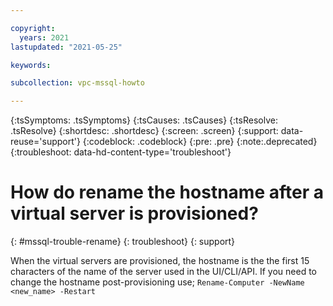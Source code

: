 ```yaml
---

copyright:
  years: 2021
lastupdated: "2021-05-25"

keywords:

subcollection: vpc-mssql-howto

---
```


{:tsSymptoms: .tsSymptoms}
{:tsCauses: .tsCauses}
{:tsResolve: .tsResolve}
{:shortdesc: .shortdesc}
{:screen: .screen}
{:support: data-reuse='support'}
{:codeblock: .codeblock}
{:pre: .pre}
{:note:.deprecated}
{:troubleshoot: data-hd-content-type='troubleshoot'}

# How do rename the hostname after a virtual server is provisioned?
{: #mssql-trouble-rename}
{: troubleshoot}
{: support}

When the virtual servers are provisioned, the hostname is the the first 15 characters of the name of the server used in the UI/CLI/API. If you need to change the hostname post-provisioning use; `Rename-Computer -NewName <new_name> -Restart`
